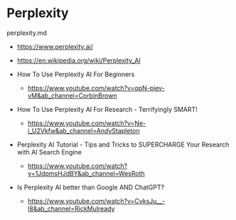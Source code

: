 # Perplexity

perplexity.md

*   https://www.perplexity.ai/

*   https://en.wikipedia.org/wiki/Perplexity_AI

*   How To Use Perplexity AI For Beginners

    *   https://www.youtube.com/watch?v=qpN-pjev-vM&ab_channel=CorbinBrown

*   How To Use Perplexity AI For Research - Terrifyingly SMART!

    *   https://www.youtube.com/watch?v=Ne-j_U2Vkfw&ab_channel=AndyStapleton

*   Perplexity AI Tutorial - Tips and Tricks to SUPERCHARGE Your Research with AI Search Engine

    *   https://www.youtube.com/watch?v=1JdpmsHJdBY&ab_channel=WesRoth

*   Is Perplexity AI better than Google AND ChatGPT?

    *   https://www.youtube.com/watch?v=CvksJu__-l8&ab_channel=RickMulready
